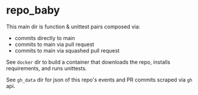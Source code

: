 # repo_baby

This main dir is function & unittest pairs composed via:
- commits directly to main
- commits to main via pull request
- commits to main via squashed pull request

See `docker` dir to build a container that downloads the repo, installs requirements, and runs unittests.

See `gh_data` dir for json of this repo's events and PR commits scraped via `gh` api.